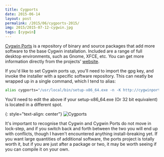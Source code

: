 ```yaml
---
title: Cygports
date: 2015-06-14
layout: post
permalink: /2015/06/cygports-2015/
img: 2015/2015-07-12-cygwin.jpg
tags: [cygwin]
---
```

[Cygwin Ports](http://cygwinports.org/) is a repository of binary and source packages that add more software to the base Cygwin installation. Included are a range of full desktop environments, such as Gnome, XFCE, etc. You can get more information directly from the projects' [website](href="http://cygwinports.org").

If you'd like to set Cygwin ports up, you'll need to import the gpg key, and invoke the installer with a specific software repository. This can neatly be wrapped up in a single command, which I tend to alias:

``` sh
alias cygports="/usr/local/bin/setup-x86_64.exe -n -K http://cygwinports.org/ports.gpg -s ftp://ftp.cygwinports.org/pub/cygwinports "
```

You'll need to edit the above if your setup-x86_64.exe (Or 32 bit equivalent) is located in a different spot.

{: style="text-align: center"}
![Cygports]({{site.baseurl}}/assets/img/2015/2015-07-12-cygports.png)

It's important to recognise that Cygwin and Cygwin Ports do not move in lock-step, and if you switch back and forth between the two you will end up with conflicts, though I haven't encountered anything install-breaking yet. If you want large quantities of additional software, the ports project is totally worth it, but if you are just after a package or two, it may be worth seeing if you can compile it on your own.